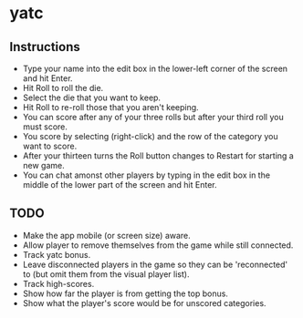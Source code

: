 # yatc

## Instructions
* Type your name into the edit box in the lower-left corner of the screen and hit Enter.
* Hit Roll to roll the die.
* Select the die that you want to keep.
* Hit Roll to re-roll those that you aren't keeping.
* You can score after any of your three rolls but after your third roll you must score.
* You score by selecting (right-click) and the row of the category you want to score.
* After your thirteen turns the Roll button changes to Restart for starting a new game.
* You can chat amonst other players by typing in the edit box in the middle of the lower part of the screen and hit Enter.

## TODO
* Make the app mobile (or screen size) aware.
* Allow player to remove themselves from the game while still connected.
* Track yatc bonus.
* Leave disconnected players in the game so they can be 'reconnected' to (but omit them from the visual player list).
* Track high-scores.
* Show how far the player is from getting the top bonus.
* Show what the player's score would be for unscored categories.

